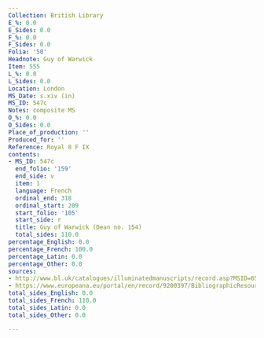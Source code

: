 ```yaml
---
Collection: British Library
E_%: 0.0
E_Sides: 0.0
F_%: 0.0
F_Sides: 0.0
Folia: '50'
Headnote: Guy of Warwick
Item: 555
L_%: 0.0
L_Sides: 0.0
Location: London
MS_Date: s.xiv (in)
MS_ID: 547c
Notes: composite MS
O_%: 0.0
O_Sides: 0.0
Place_of_production: ''
Produced_for: ''
Reference: Royal 8 F IX
contents:
- MS_ID: 547c
  end_folio: '159'
  end_side: v
  item: 1
  language: French
  ordinal_end: 318
  ordinal_start: 209
  start_folio: '105'
  start_side: r
  title: Guy of Warwick (Dean no. 154)
  total_sides: 110.0
percentage_English: 0.0
percentage_French: 100.0
percentage_Latin: 0.0
percentage_Other: 0.0
sources:
- http://www.bl.uk/catalogues/illuminatedmanuscripts/record.asp?MSID=6518&CollID=16&NStart=80609
- https://www.europeana.eu/portal/en/record/9200397/BibliographicResource_3000126284545.html
total_sides_English: 0.0
total_sides_French: 110.0
total_sides_Latin: 0.0
total_sides_Other: 0.0

---
```

